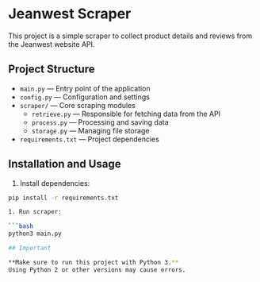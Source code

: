# Jeanwest Scraper

This project is a simple scraper to collect product details and reviews from the Jeanwest website API.

## Project Structure

- `main.py` — Entry point of the application  
- `config.py` — Configuration and settings  
- `scraper/` — Core scraping modules  
  - `retrieve.py` — Responsible for fetching data from the API  
  - `process.py` — Processing and saving data  
  - `storage.py` — Managing file storage  
- `requirements.txt` — Project dependencies  

## Installation and Usage

1. Install dependencies:

```bash
pip install -r requirements.txt

1. Run scraper:

```bash
python3 main.py

## Important

**Make sure to run this project with Python 3.**  
Using Python 2 or other versions may cause errors.
